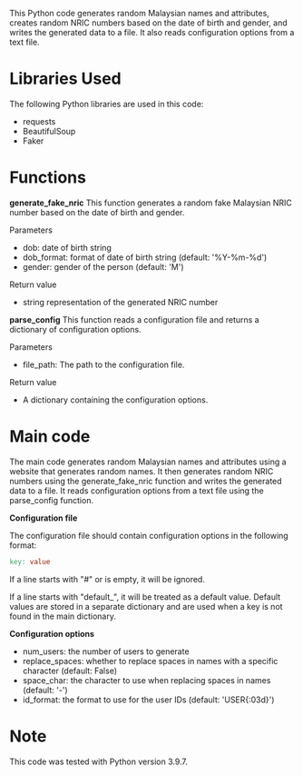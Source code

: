 This Python code generates random Malaysian names and attributes, creates random NRIC numbers based on the date of birth and gender, and writes the generated data to a file. It also reads configuration options from a text file.

# Libraries Used
The following Python libraries are used in this code:

- requests
- BeautifulSoup
- Faker

# Functions
**generate_fake_nric**
This function generates a random fake Malaysian NRIC number based on the date of birth and gender.

Parameters

- dob: date of birth string
- dob_format: format of date of birth string (default: '%Y-%m-%d')
- gender: gender of the person (default: 'M')

Return value

- string representation of the generated NRIC number

**parse_config**
This function reads a configuration file and returns a dictionary of configuration options.

Parameters

- file_path: The path to the configuration file.

Return value

- A dictionary containing the configuration options.

# Main code
The main code generates random Malaysian names and attributes using a website that generates random names. It then generates random NRIC numbers using the generate_fake_nric function and writes the generated data to a file. It reads configuration options from a text file using the parse_config function.

**Configuration file**

The configuration file should contain configuration options in the following format:

```makefile
key: value
```

If a line starts with "#" or is empty, it will be ignored.

If a line starts with "default_", it will be treated as a default value.
Default values are stored in a separate dictionary and are used when a key is not found in the main dictionary.

**Configuration options**

- num_users: the number of users to generate
- replace_spaces: whether to replace spaces in names with a specific character (default: False)
- space_char: the character to use when replacing spaces in names (default: '-')
- id_format: the format to use for the user IDs (default: 'USER{:03d}')

# Note
This code was tested with Python version 3.9.7.